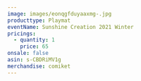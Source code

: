 ```yaml
---
image: images/eonqgfduyaaxmg-.jpg
producttype: Playmat
eventName: Sunshine Creation 2021 Winter
pricings:
  - quantity: 1
    price: 65
onsale: false
asin: s-CBDRiMV1g
merchandise: comiket
---
```

